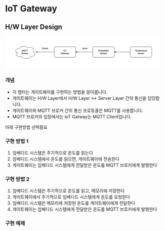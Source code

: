 # IoT Gateway

## H/W Layer Design 

![](resources/book_iot_gateway.png)

### 개념

- 이 챕터는 게이트웨이를 구현하는 방법을 알아봅니다.
- 게이트웨이는 H/W Layer에서 H/W Layer <-> Server Layer 간의 통신을 담당합니다.
- 게이트웨이와 MQTT 브로커 간의 통신 프로토콜은 MQTT를 사용합니다.
- MQTT 브로커의 입장에서는 IoT Gatway는 MQTT Client입니다.


아래 구현방법 선택필요
### 구현 방법 1

1. 임베디드 시스템은 주기적으로 온도를 읽는다
2. 임베디드 시스템에서 온도를 읽으면, 게이트웨이에 전송한다
3. 게이트웨이는 임베디드 시스템에게 전달받은 온도를 MQTT 브로커에게 발행한다

### 구현 방법 2

1. 임베디드 시스템은 주기적으로 온도를 읽고, 메모리에 저장한다
2. 게이트웨이에서 주기적으로 임베디드 시스템에게 온도를 요청한다
3. 임베디드 시스템은 메모리에 저장된 온도를 게이트웨이에게 전달한다
4. 게이트웨이는 임베디드 시스템에게 전달받은 온도를 MQTT 브로커에게 발행한다


### 구현 예제


